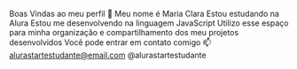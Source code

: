 Boas Vindas ao meu perfil 💙
Meu nome é Maria Clara 
Estou estudando na Alura
Estou me desenvolvendo na linguagem JavaScript
Utilizo esse espaço para minha organização e compartilhamento dos meu projetos desenvolvidos
Você pode entrar em contato comigo 📫
alurastartestudante@email.com
@alurastartestudante
